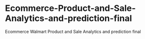# Ecommerce-Product-and-Sale-Analytics-and-prediction-final
Ecommerce  Walmart Product and Sale Analytics and prediction final
